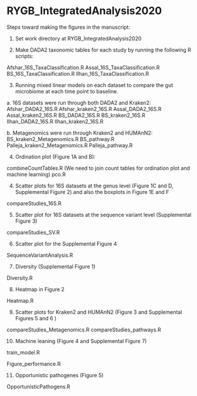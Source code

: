 # RYGB_IntegratedAnalysis2020

Steps toward making the figures in the manuscript:

1. Set work directory at RYGB_IntegratedAnalysis2020

2. Make DADA2 taxonomic tables for each study by running the following R scripts:

Afshar_16S_TaxaClassification.R
Assal_16S_TaxaClassification.R
BS_16S_TaxaClassification.R
Ilhan_16S_TaxaClassification.R

3. Running mixed linear models on each dataset to compare the gut microbiome at 
each time point to baseline.

 a. 16S datasets were run through both DADA2 and Kraken2:
 Afshar_DADA2_16S.R
 Afshar_kraken2_16S.R
 Assal_DADA2_16S.R
 Assal_kraken2_16S.R
 BS_DADA2_16S.R
 BS_kraken2_16S.R
 Ilhan_DADA2_16S.R
 Ilhan_kraken2_16S.R
 
 b. Metagenomics were run through Kraken2 and HUMAnN2:
 BS_kraken2_Metagenomics.R
 BS_pathway.R
 Palleja_kraken2_Metagenomics.R
 Palleja_pathway.R
 
4. Ordination plot (Figure 1A and B):

combineCountTables.R (We need to join count tables for ordination plot and machine learning)
pco.R

4. Scatter plots for 16S datasets at the genus level (Figure 1C and D, Supplemental Figure 2) and also the boxplots in Figure 1E and F

compareStudies_16S.R

5. Scatter plot for 16S datasets at the sequence variant level (Supplemental Figure 3)

compareStudies_SV.R

6. Scatter plot for the Supplemental Figure 4

SequenceVariantAnalysis.R

7. Diversity (Supplemental Figure 1)

Diversity.R

8. Heatmap in Figure 2

Heatmap.R

9. Scatter plots for Kraken2 and HUMAnN2 (Figure 3 and Supplemental 
Figures 5 and 6 )

compareStudies_Metagenomics.R
compareStudies_pathways.R

10. Machine leaning (Figure 4 and Supplemental Figure 7)

train_model.R 

Figure_performance.R

11. Opportunistic pathogenes (Figure 5)

OpportunisticPathogens.R














 
 
 